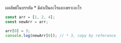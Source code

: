 ผลลัพธ์ในบรรทัด * มีค่าเป็นอะไรและเพราะอะไร


```js
const arr = [1, 2, 4];
const newArr = arr;

arr[0] = 3;
console.log(newArr[0]); // * 3, copy by referance
```
